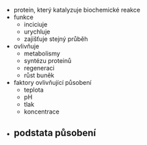 - protein, který katalyzuje biochemické reakce
- funkce
	- inciciuje
	- urychluje
	- zajišťuje stejný průběh
- ovlivňuje
	- metabolismy
	- syntézu proteinů
	- regeneraci
	- růst buněk
- faktory ovlivňující působení
	- teplota
	- pH
	- tlak
	- koncentrace
- podstata působení
	- 